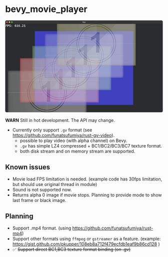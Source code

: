 # bevy_movie_player

![screenshot](./screenshot.png)

**WARN** Still in hot development. The API may change.

- Currently only support `.gv` format (see https://github.com/funatsufumiya/rust-gv-video).
    - possible to play video (with alpha channel) on Bevy.
    - `.gv` has simple LZ4 compressed + BC1/BC2/BC3/BC7 texture format.
    - both disk stream and on memory stream are supported.

## Known issues

- Movie load FPS limitation is needed. (example code has 30fps limitation, but should use original thread in module)
- Sound is not supported now.
- Returns alpha 0 image if movie stops. Planning to provide mode to show last frame or black image.

## Planning

- Support .mp4 format. (using https://github.com/funatsufumiya/rust-mp4)
- Support other formats using `ffmpeg` or `gstreamer` as a feature. (example: 
https://gist.github.com/pkupper/108eb8a712f479ecfdb1eaf9b86cd128 )
- ✅ ~~Support direct BC1,BC3 texture format binding (on .gv)~~
